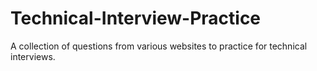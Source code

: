 # Technical-Interview-Practice

A collection of questions from various websites to practice for technical interviews.

